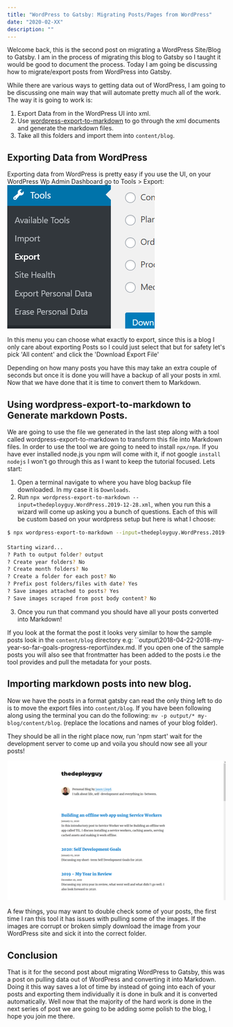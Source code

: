 ```yaml
---
title: "WordPress to Gatsby: Migrating Posts/Pages from WordPress"
date: "2020-02-XX"
description: ""
---
```


Welcome back, this is the second post on migrating a WordPress Site/Blog to Gatsby. I am in the process of migrating this blog to Gatsby so I taught it would be good to document the process. Today I am going be discussing how to migrate/export posts from WordPress into Gatsby.

While there are various ways to getting data out of WordPress, I am going to be discussing one main way that will automate pretty much all of the work. The way it is going to work is:

1. Export Data from in the WordPress UI into xml.
2. Use [wordpress-export-to-markdown](https://github.com/lonekorean/wordpress-export-to-markdown) to go through the xml documents and generate the markdown files.
3. Take all this folders and import them into `content/blog`.


## Exporting Data from WordPress

Exporting data from WordPress is pretty easy if you use the UI, on your WordPress Wp Admin Dashboard go to Tools > Export:
![Exporting from WordPress](./images/wp_export.png)

In this menu you can choose what exactly to export, since this is a blog I only care about exporting Posts so I could just select that but for safety let's pick 'All content' and click the 'Download Export File'

Depending on how many posts you have this may take an extra couple of seconds but once it is done you will have a backup of all your posts in xml. Now that we have done that it is time to convert them to Markdown.

## Using wordpress-export-to-markdown to Generate markdown Posts.

We are going to use the file we generated in the last step along with a tool called wordpress-export-to-markdown to transform this file into Markdown files. In order to use the tool we are going to need to install `npx/npm`. If you have ever installed node.js you npm will come with it, if not google `install nodejs` I won't go through this as I want to keep the tutorial focused. Lets start:

1. Open a terminal navigate to where you have blog backup file downloaded. In my case it is `Downloads`.
2. Run `npx wordpress-export-to-markdown --input=thedeployguy.WordPress.2019-12-28.xml`, when you run this a wizard will come up asking you a bunch of questions. Each of this will be custom based on your wordpress setup but here is what I choose:
```sh
$ npx wordpress-export-to-markdown --input=thedeployguy.WordPress.2019-12-28.xml

Starting wizard...
? Path to output folder? output
? Create year folders? No
? Create month folders? No
? Create a folder for each post? No
? Prefix post folders/files with date? Yes
? Save images attached to posts? Yes
? Save images scraped from post body content? No
```

3. Once you run that command you should have all your posts converted into Markdown!

If you look at the format the post it looks very similar to how the sample posts look in the `content/blog` directory e.g: ``output\2018-04-22-2018-my-year-so-far-goals-progress-report\index.md. If you open one of the sample posts you will also see that frontmatter has been added to the posts i.e the tool provides and pull the metadata for your posts. 

## Importing markdown posts into new blog.

Now we have the posts in a format gatsby can read the only thing left to do is to move the export files into `content/blog`. If you have been following along using the terminal you can do the following: `mv -p output/* my-blog/content/blog`. (replace the locations and names of your blog folder).

They should be all in the right place now, run 'npm start' wait for the development server to come up and voila you should now see all your posts!

![Showing import posts](./images/blog.png)

A few things, you may want to double check some of your posts, the first time I ran this tool it has issues with pulling some of the images. If the images are corrupt or broken simply download the image from your WordPress site and sick it into the correct folder.

## Conclusion

That is it for the second post about migrating WordPress to Gatsby, this was a post on pulling data out of WordPress and converting it into Markdown. Doing it this way saves a lot of time by instead of going into each of your posts and exporting them individually it is done in bulk and it is converted automatically. Well now that the majority of the hard work is done in the next series of post we are going to be adding some polish to the blog, I hope you join me there.





